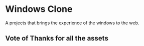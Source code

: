 # Windows Clone

A projects that brings the experience of the windows to the web.

## Vote of Thanks for all the assets
